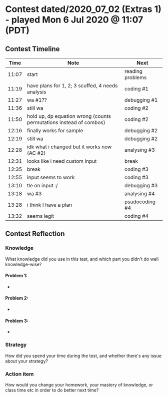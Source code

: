 # Contest dated/2020_07_02 (Extras 1) - played Mon 6 Jul 2020 @ 11:07 (PDT)

## Contest Timeline

| Time | Note | Next |
|----|----|----|
11:07 | start | reading problems
11:19 | have plans for 1, 2; 3 scuffed, 4 needs analysis | coding #1
11:27 | wa #1?? | debugging #1
11:36 | still wa | coding #2
11:50 | hold up, dp equation wrong (counts permutations instead of combos) | coding #2
12:16 | finally works for sample | debugging #2
12:19 | still wa | debugging #2
12:28 | idk what i changed but it works now (AC #2) | analysing #3
12:31 | looks like i need custom input | break
12:35 | break | coding #3
12:55 | input seems to work | coding #3
13:10 | tle on input :/ | debugging #3
13:18 | wa #3 | analysing #4
13:28 | i think I have a plan | psudocoding #4
13:32 | seems legit | coding #4

## Contest Reflection

### Knowledge
What knowledge did you use in this test, and which part you didn't do well knowledge-wise?

#### Problem 1:

-

#### Problem 2:

-

#### Problem 3:

-

### Strategy
How did you spend your time during the test, and whether there's any issue about your strategy?

### Action item
How would you change your homework, your mastery of knowledge, or class time etc in order to do better next time?
